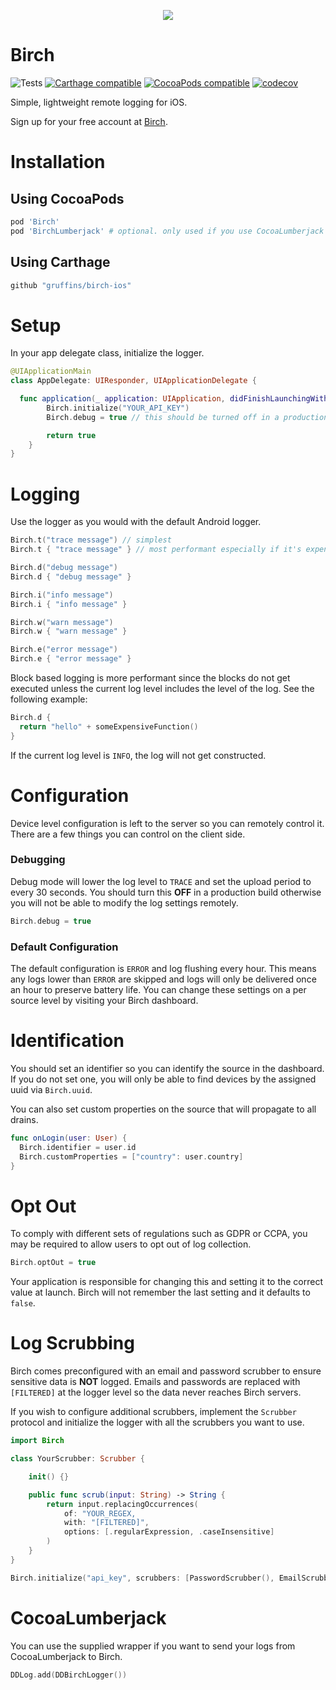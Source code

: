 <p align="center">
<img src="https://user-images.githubusercontent.com/381273/204187386-ec93e173-a6fa-40b1-8b74-c52a0c5048b3.png" />
</p>

# Birch
![Tests](https://github.com/gruffins/birch-ios/actions/workflows/tests.yml/badge.svg)
[![Carthage compatible](https://img.shields.io/badge/Carthage-compatible-4BC51D.svg?style=flat)](https://github.com/Carthage/Carthage)
[![CocoaPods compatible](https://img.shields.io/cocoapods/v/Birch.svg)](https://cocoapods.org/pods/Birch)
[![codecov](https://codecov.io/gh/gruffins/birch-ios/branch/main/graph/badge.svg?token=EQB1TQO74C)](https://codecov.io/gh/gruffins/birch-ios)

Simple, lightweight remote logging for iOS.

Sign up for your free account at [Birch](https://birch.ryanfung.com).

# Installation

## Using CocoaPods
```ruby
pod 'Birch'
pod 'BirchLumberjack' # optional. only used if you use CocoaLumberjack
```

## Using Carthage
```ruby
github "gruffins/birch-ios"
```

# Setup

In your app delegate class, initialize the logger.
```swift
@UIApplicationMain
class AppDelegate: UIResponder, UIApplicationDelegate {

  func application(_ application: UIApplication, didFinishLaunchingWithOptions launchOptions: [UIApplicationLaunchOptionsKey: Any]?) -> Bool {
        Birch.initialize("YOUR_API_KEY")
        Birch.debug = true // this should be turned off in a production build. Debug mode allows you to see Birch operating and artificially lowers the log level and flush period.

        return true
    }
}
```
# Logging
Use the logger as you would with the default Android logger.

```swift
Birch.t("trace message") // simplest
Birch.t { "trace message" } // most performant especially if it's expensive to build the log message.

Birch.d("debug message")
Birch.d { "debug message" }

Birch.i("info message")
Birch.i { "info message" }

Birch.w("warn message")
Birch.w { "warn message" }

Birch.e("error message")
Birch.e { "error message" }
```

Block based logging is more performant since the blocks do not get executed unless the current log level includes the level of the log. See the following example:

```swift
Birch.d {
  return "hello" + someExpensiveFunction()
}
```

If the current log level is `INFO`, the log will not get constructed.

# Configuration
Device level configuration is left to the server so you can remotely control it. There are a few things you can control on the client side.

### Debugging
Debug mode will lower the log level to `TRACE` and set the upload period to every 30 seconds. You should turn this __OFF__ in a production build otherwise you will not be able to modify the log settings remotely.
```swift
Birch.debug = true
```

### Default Configuration

The default configuration is `ERROR` and log flushing every hour. This means any logs lower than `ERROR` are skipped and logs will only be delivered once an hour to preserve battery life. You can change these settings on a per source level by visiting your Birch dashboard.

# Identification
You should set an identifier so you can identify the source in the dashboard. If you do not set one, you will only be able to find devices by the assigned uuid via `Birch.uuid`.

You can also set custom properties on the source that will propagate to all drains.

```swift
func onLogin(user: User) {
  Birch.identifier = user.id
  Birch.customProperties = ["country": user.country]
}
```

# Opt Out

To comply with different sets of regulations such as GDPR or CCPA, you may be required to allow users to opt out of log collection.

```swift
Birch.optOut = true
```

Your application is responsible for changing this and setting it to the correct value at launch. Birch will not remember the last setting and it defaults to `false`.

# Log Scrubbing

Birch comes preconfigured with an email and password scrubber to ensure sensitive data is __NOT__ logged. Emails and passwords are replaced with `[FILTERED]` at the logger level so the data never reaches Birch servers.

If you wish to configure additional scrubbers, implement the `Scrubber` protocol and initialize the logger with all the scrubbers you want to use.

```swift
import Birch

class YourScrubber: Scrubber {

    init() {}

    public func scrub(input: String) -> String {
        return input.replacingOccurrences(
            of: "YOUR_REGEX,
            with: "[FILTERED]",
            options: [.regularExpression, .caseInsensitive]
        )
    }
}
```

```swift
Birch.initialize("api_key", scrubbers: [PasswordScrubber(), EmailScrubber(), YourScrubber()])
```

# CocoaLumberjack
You can use the supplied wrapper if you want to send your logs from CocoaLumberjack to Birch.

```swift
DDLog.add(DDBirchLogger())
```
